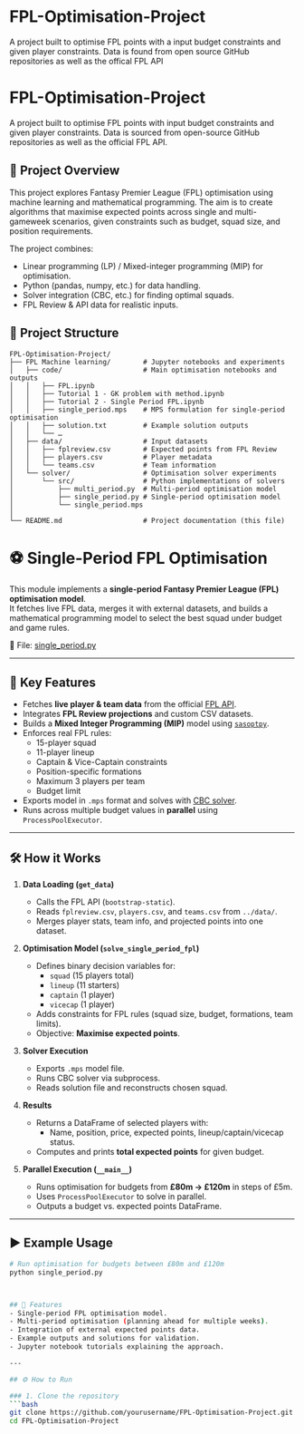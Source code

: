# FPL-Optimisation-Project
A project built to optimise FPL points with a input budget constraints and given player constraints. Data is found from open source GitHub repositories as well as the offical FPL API


# FPL-Optimisation-Project
A project built to optimise FPL points with input budget constraints and given player constraints. Data is sourced from open-source GitHub repositories as well as the official FPL API.  

## 📌 Project Overview
This project explores Fantasy Premier League (FPL) optimisation using machine learning and mathematical programming. The aim is to create algorithms that maximise expected points across single and multi-gameweek scenarios, given constraints such as budget, squad size, and position requirements.  

The project combines:  
- Linear programming (LP) / Mixed-integer programming (MIP) for optimisation.  
- Python (pandas, numpy, etc.) for data handling.  
- Solver integration (CBC, etc.) for finding optimal squads.  
- FPL Review & API data for realistic inputs.  

## 📂 Project Structure

```text
FPL-Optimisation-Project/
├── FPL Machine learning/        # Jupyter notebooks and experiments
│   ├── code/                    # Main optimisation notebooks and outputs
│   │   ├── FPL.ipynb
│   │   ├── Tutorial 1 - GK problem with method.ipynb
│   │   ├── Tutorial 2 - Single Period FPL.ipynb
│   │   ├── single_period.mps    # MPS formulation for single-period optimisation
│   │   ├── solution.txt         # Example solution outputs
│   │   └── …
│   ├── data/                    # Input datasets
│   │   ├── fplreview.csv        # Expected points from FPL Review
│   │   ├── players.csv          # Player metadata
│   │   └── teams.csv            # Team information
│   └── solver/                  # Optimisation solver experiments
│       └── src/                 # Python implementations of solvers
│           ├── multi_period.py  # Multi-period optimisation model
│           ├── single_period.py # Single-period optimisation model
│           └── single_period.mps
│
└── README.md                    # Project documentation (this file)
```

# ⚽ Single-Period FPL Optimisation

This module implements a **single-period Fantasy Premier League (FPL) optimisation model**.  
It fetches live FPL data, merges it with external datasets, and builds a mathematical programming model to select the best squad under budget and game rules.  

📂 File: [single_period.py](FPL%20Machine%20learning/solver/src/single_period.py)

---

## 🔑 Key Features
- Fetches **live player & team data** from the official [FPL API](https://fantasy.premierleague.com/api/bootstrap-static/).
- Integrates **FPL Review projections** and custom CSV datasets.
- Builds a **Mixed Integer Programming (MIP)** model using [`sasoptpy`](https://sassoftware.github.io/sasoptpy/).
- Enforces real FPL rules:
  - 15-player squad
  - 11-player lineup
  - Captain & Vice-Captain constraints
  - Position-specific formations
  - Maximum 3 players per team
  - Budget limit
- Exports model in `.mps` format and solves with [CBC solver](https://github.com/coin-or/Cbc).
- Runs across multiple budget values in **parallel** using `ProcessPoolExecutor`.

---

## 🛠️ How it Works

1. **Data Loading (`get_data`)**
   - Calls the FPL API (`bootstrap-static`).
   - Reads `fplreview.csv`, `players.csv`, and `teams.csv` from `../data/`.
   - Merges player stats, team info, and projected points into one dataset.

2. **Optimisation Model (`solve_single_period_fpl`)**
   - Defines binary decision variables for:
     - `squad` (15 players total)
     - `lineup` (11 starters)
     - `captain` (1 player)
     - `vicecap` (1 player)
   - Adds constraints for FPL rules (squad size, budget, formations, team limits).
   - Objective: **Maximise expected points**.

3. **Solver Execution**
   - Exports `.mps` model file.
   - Runs CBC solver via subprocess.
   - Reads solution file and reconstructs chosen squad.

4. **Results**
   - Returns a DataFrame of selected players with:
     - Name, position, price, expected points, lineup/captain/vicecap status.
   - Computes and prints **total expected points** for given budget.

5. **Parallel Execution (`__main__`)**
   - Runs optimisation for budgets from **£80m → £120m** in steps of £5m.
   - Uses `ProcessPoolExecutor` to solve in parallel.
   - Outputs a budget vs. expected points DataFrame.

---

## ▶️ Example Usage

```bash
# Run optimisation for budgets between £80m and £120m
python single_period.py



## 🚀 Features
- Single-period FPL optimisation model.  
- Multi-period optimisation (planning ahead for multiple weeks).  
- Integration of external expected points data.  
- Example outputs and solutions for validation.  
- Jupyter notebook tutorials explaining the approach.  

---

## ⚙️ How to Run  

### 1. Clone the repository  
```bash
git clone https://github.com/yourusername/FPL-Optimisation-Project.git
cd FPL-Optimisation-Project


